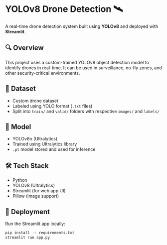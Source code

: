 # YOLOv8 Drone Detection 🛰️

A real-time drone detection system built using **YOLOv8** and deployed with **Streamlit**.

## 🔍 Overview
This project uses a custom-trained YOLOv8 object detection model to identify drones in real-time. It can be used in surveillance, no-fly zones, and other security-critical environments.

## 📁 Dataset
- Custom drone dataset
- Labeled using YOLO format (`.txt` files)
- Split into `train/` and `valid/` folders with respective `images/` and `labels/`

## 🧠 Model
- YOLOv8n (Ultralytics)
- Trained using Ultralytics library
- `.pt` model stored and used for inference

## 🛠 Tech Stack
- Python
- YOLOv8 (Ultralytics)
- Streamlit (for web app UI)
- Pillow (image support)

## 🚀 Deployment
Run the Streamlit app locally:
```bash
pip install -r requirements.txt
streamlit run app.py

